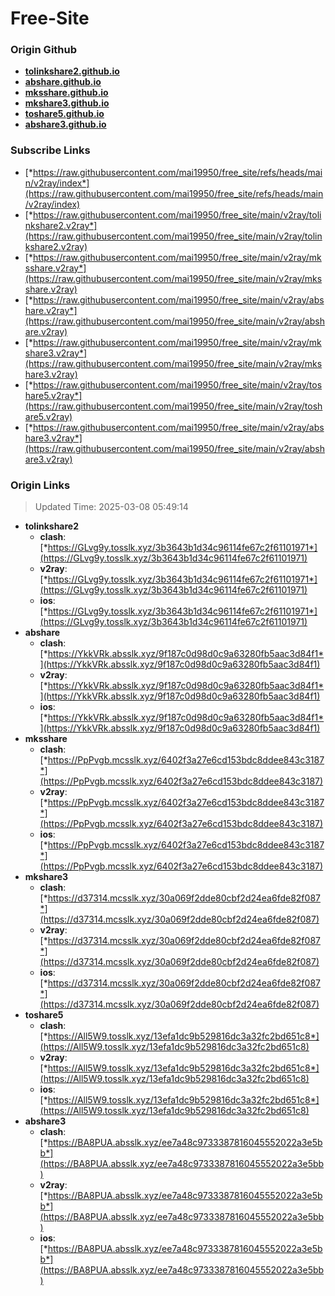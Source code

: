 # Free-Site

### Origin Github

- [**tolinkshare2.github.io**](https://github.com/tolinkshare2/tolinkshare2.github.io)
- [**abshare.github.io**](https://github.com/abshare/abshare.github.io)
- [**mksshare.github.io**](https://github.com/mksshare/mksshare.github.io)
- [**mkshare3.github.io**](https://github.com/mkshare3/mkshare3.github.io)
- [**toshare5.github.io**](https://github.com/toshare5/toshare5.github.io)
- [**abshare3.github.io**](https://github.com/abshare3/abshare3.github.io)

### Subscribe Links

- [*https://raw.githubusercontent.com/mai19950/free_site/refs/heads/main/v2ray/index*](https://raw.githubusercontent.com/mai19950/free_site/refs/heads/main/v2ray/index)
- [*https://raw.githubusercontent.com/mai19950/free_site/main/v2ray/tolinkshare2.v2ray*](https://raw.githubusercontent.com/mai19950/free_site/main/v2ray/tolinkshare2.v2ray)
- [*https://raw.githubusercontent.com/mai19950/free_site/main/v2ray/mksshare.v2ray*](https://raw.githubusercontent.com/mai19950/free_site/main/v2ray/mksshare.v2ray)
- [*https://raw.githubusercontent.com/mai19950/free_site/main/v2ray/abshare.v2ray*](https://raw.githubusercontent.com/mai19950/free_site/main/v2ray/abshare.v2ray)
- [*https://raw.githubusercontent.com/mai19950/free_site/main/v2ray/mkshare3.v2ray*](https://raw.githubusercontent.com/mai19950/free_site/main/v2ray/mkshare3.v2ray)
- [*https://raw.githubusercontent.com/mai19950/free_site/main/v2ray/toshare5.v2ray*](https://raw.githubusercontent.com/mai19950/free_site/main/v2ray/toshare5.v2ray)
- [*https://raw.githubusercontent.com/mai19950/free_site/main/v2ray/abshare3.v2ray*](https://raw.githubusercontent.com/mai19950/free_site/main/v2ray/abshare3.v2ray)

### Origin Links

> Updated Time: 2025-03-08 05:49:14

- **tolinkshare2**
  - **clash**: [*https://GLvg9y.tosslk.xyz/3b3643b1d34c96114fe67c2f61101971*](https://GLvg9y.tosslk.xyz/3b3643b1d34c96114fe67c2f61101971)
  - **v2ray**: [*https://GLvg9y.tosslk.xyz/3b3643b1d34c96114fe67c2f61101971*](https://GLvg9y.tosslk.xyz/3b3643b1d34c96114fe67c2f61101971)
  - **ios**: [*https://GLvg9y.tosslk.xyz/3b3643b1d34c96114fe67c2f61101971*](https://GLvg9y.tosslk.xyz/3b3643b1d34c96114fe67c2f61101971)
- **abshare**
  - **clash**: [*https://YkkVRk.absslk.xyz/9f187c0d98d0c9a63280fb5aac3d84f1*](https://YkkVRk.absslk.xyz/9f187c0d98d0c9a63280fb5aac3d84f1)
  - **v2ray**: [*https://YkkVRk.absslk.xyz/9f187c0d98d0c9a63280fb5aac3d84f1*](https://YkkVRk.absslk.xyz/9f187c0d98d0c9a63280fb5aac3d84f1)
  - **ios**: [*https://YkkVRk.absslk.xyz/9f187c0d98d0c9a63280fb5aac3d84f1*](https://YkkVRk.absslk.xyz/9f187c0d98d0c9a63280fb5aac3d84f1)
- **mksshare**
  - **clash**: [*https://PpPvgb.mcsslk.xyz/6402f3a27e6cd153bdc8ddee843c3187*](https://PpPvgb.mcsslk.xyz/6402f3a27e6cd153bdc8ddee843c3187)
  - **v2ray**: [*https://PpPvgb.mcsslk.xyz/6402f3a27e6cd153bdc8ddee843c3187*](https://PpPvgb.mcsslk.xyz/6402f3a27e6cd153bdc8ddee843c3187)
  - **ios**: [*https://PpPvgb.mcsslk.xyz/6402f3a27e6cd153bdc8ddee843c3187*](https://PpPvgb.mcsslk.xyz/6402f3a27e6cd153bdc8ddee843c3187)
- **mkshare3**
  - **clash**: [*https://d37314.mcsslk.xyz/30a069f2dde80cbf2d24ea6fde82f087*](https://d37314.mcsslk.xyz/30a069f2dde80cbf2d24ea6fde82f087)
  - **v2ray**: [*https://d37314.mcsslk.xyz/30a069f2dde80cbf2d24ea6fde82f087*](https://d37314.mcsslk.xyz/30a069f2dde80cbf2d24ea6fde82f087)
  - **ios**: [*https://d37314.mcsslk.xyz/30a069f2dde80cbf2d24ea6fde82f087*](https://d37314.mcsslk.xyz/30a069f2dde80cbf2d24ea6fde82f087)
- **toshare5**
  - **clash**: [*https://All5W9.tosslk.xyz/13efa1dc9b529816dc3a32fc2bd651c8*](https://All5W9.tosslk.xyz/13efa1dc9b529816dc3a32fc2bd651c8)
  - **v2ray**: [*https://All5W9.tosslk.xyz/13efa1dc9b529816dc3a32fc2bd651c8*](https://All5W9.tosslk.xyz/13efa1dc9b529816dc3a32fc2bd651c8)
  - **ios**: [*https://All5W9.tosslk.xyz/13efa1dc9b529816dc3a32fc2bd651c8*](https://All5W9.tosslk.xyz/13efa1dc9b529816dc3a32fc2bd651c8)
- **abshare3**
  - **clash**: [*https://BA8PUA.absslk.xyz/ee7a48c9733387816045552022a3e5bb*](https://BA8PUA.absslk.xyz/ee7a48c9733387816045552022a3e5bb)
  - **v2ray**: [*https://BA8PUA.absslk.xyz/ee7a48c9733387816045552022a3e5bb*](https://BA8PUA.absslk.xyz/ee7a48c9733387816045552022a3e5bb)
  - **ios**: [*https://BA8PUA.absslk.xyz/ee7a48c9733387816045552022a3e5bb*](https://BA8PUA.absslk.xyz/ee7a48c9733387816045552022a3e5bb)
